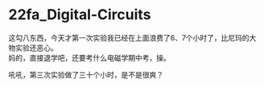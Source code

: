 # 22fa_Digital-Circuits

这勾八东西，今天才第一次实验我已经在上面浪费了6、7个小时了，比尼玛的大物实验还恶心。  
妈的，直接退学吧，还要考什么电磁学期中考，操。  

吼吼，第三次实验做了三十个小时，是不是很爽？
